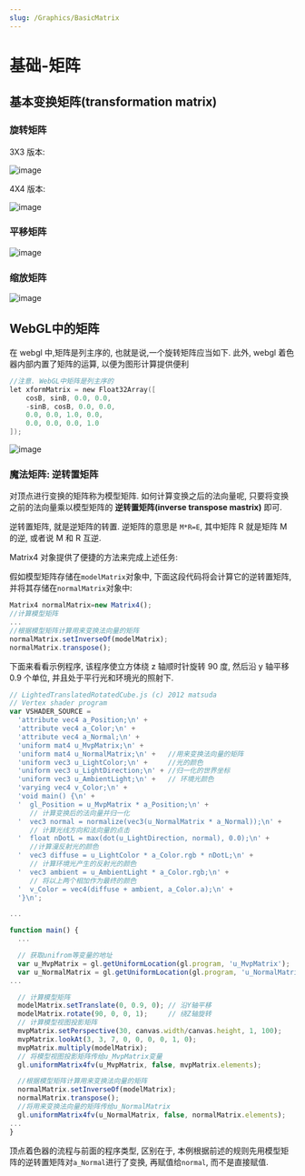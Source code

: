 ```yaml
---
slug: /Graphics/BasicMatrix
---
```

# 基础-矩阵


## 基本变换矩阵(transformation matrix)

### 旋转矩阵

3X3 版本:

![image](/assets/2021-4-22/_20190811185502.png)

4X4 版本:

![image](/assets/2021-4-22/_20190811185653.png)

### 平移矩阵

![image](/assets/2021-4-22/_20190811185630.png)

### 缩放矩阵

![image](/assets/2021-4-22/_20190811190843.png)

## WebGL中的矩阵

在 webgl 中,矩阵是列主序的, 也就是说,一个旋转矩阵应当如下. 此外, webgl 着色器内部内置了矩阵的运算, 以便为图形计算提供便利

```c
//注意. WebGL中矩阵是列主序的
let xformMatrix = new Float32Array([
    cosB, sinB, 0.0, 0.0,
    -sinB, cosB, 0.0, 0.0,
    0.0, 0.0, 1.0, 0.0,
    0.0, 0.0, 0.0, 1.0
]);
```

![image](/assets/2021-4-22/_20190811190136.png)

### 魔法矩阵: 逆转置矩阵

对顶点进行变换的矩阵称为模型矩阵. 如何计算变换之后的法向量呢, 只要将变换之前的法向量乘以模型矩阵的 **逆转置矩阵(inverse transpose mastrix)** 即可.

逆转置矩阵, 就是逆矩阵的转置. 逆矩阵的意思是 `M*R=E`, 其中矩阵 R 就是矩阵 M 的逆, 或者说 M 和 R 互逆.

Matrix4 对象提供了便捷的方法来完成上述任务:

假如模型矩阵存储在`modelMatrix`对象中, 下面这段代码将会计算它的逆转置矩阵, 并将其存储在`normalMatrix`对象中:

```js
Matrix4 normalMatrix=new Matrix4();
//计算模型矩阵
...
//根据模型矩阵计算用来变换法向量的矩阵
normalMatrix.setInverseOf(modelMatrix);
normalMatrix.transpose();
```

下面来看看示例程序, 该程序使立方体绕 z 轴顺时针旋转 90 度, 然后沿 y 轴平移 0.9 个单位, 并且处于平行光和环境光的照射下.

```js
// LightedTranslatedRotatedCube.js (c) 2012 matsuda
// Vertex shader program
var VSHADER_SOURCE =
  'attribute vec4 a_Position;\n' +
  'attribute vec4 a_Color;\n' +
  'attribute vec4 a_Normal;\n' +
  'uniform mat4 u_MvpMatrix;\n' +
  'uniform mat4 u_NormalMatrix;\n' +   //用来变换法向量的矩阵
  'uniform vec3 u_LightColor;\n' +     //光的颜色
  'uniform vec3 u_LightDirection;\n' + //归一化的世界坐标
  'uniform vec3 u_AmbientLight;\n' +   // 环境光颜色
  'varying vec4 v_Color;\n' +
  'void main() {\n' +
  '  gl_Position = u_MvpMatrix * a_Position;\n' +
     // 计算变换后的法向量并归一化
  '  vec3 normal = normalize(vec3(u_NormalMatrix * a_Normal));\n' +
     // 计算光线方向和法向量的点击
  '  float nDotL = max(dot(u_LightDirection, normal), 0.0);\n' +
     //计算漫反射光的颜色
  '  vec3 diffuse = u_LightColor * a_Color.rgb * nDotL;\n' +
     // 计算环境光产生的反射光的颜色
  '  vec3 ambient = u_AmbientLight * a_Color.rgb;\n' +
     // 将以上两个相加作为最终的颜色
  '  v_Color = vec4(diffuse + ambient, a_Color.a);\n' +
  '}\n';

...

function main() {
  ...

  // 获取unifrom等变量的地址
  var u_MvpMatrix = gl.getUniformLocation(gl.program, 'u_MvpMatrix');
  var u_NormalMatrix = gl.getUniformLocation(gl.program, 'u_NormalMatrix');
...

  // 计算模型矩阵
  modelMatrix.setTranslate(0, 0.9, 0); // 沿Y轴平移
  modelMatrix.rotate(90, 0, 0, 1);     // 绕Z轴旋转
  // 计算模型视图投影矩阵
  mvpMatrix.setPerspective(30, canvas.width/canvas.height, 1, 100);
  mvpMatrix.lookAt(3, 3, 7, 0, 0, 0, 0, 1, 0);
  mvpMatrix.multiply(modelMatrix);
  // 将模型视图投影矩阵传给u_MvpMatrix变量
  gl.uniformMatrix4fv(u_MvpMatrix, false, mvpMatrix.elements);

  //根据模型矩阵计算用来变换法向量的矩阵
  normalMatrix.setInverseOf(modelMatrix);
  normalMatrix.transpose();
  //将用来变换法向量的矩阵传给u_NormalMatrix
  gl.uniformMatrix4fv(u_NormalMatrix, false, normalMatrix.elements);
...
}
```

顶点着色器的流程与前面的程序类型, 区别在于, 本例根据前述的规则先用模型矩阵的逆转置矩阵对`a_Normal`进行了变换, 再赋值给`normal`, 而不是直接赋值.

